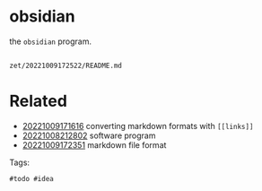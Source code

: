 # obsidian

the `obsidian` program.

```
```

` zet/20221009172522/README.md `

# Related

- [20221009171616](/zet/20221009171616/README.md) converting markdown formats with `[[links]]`
- [20221008212802](/zet/20221008212802/README.md) software program
- [20221009172351](/zet/20221009172351/README.md) markdown file format

Tags:

    #todo #idea
